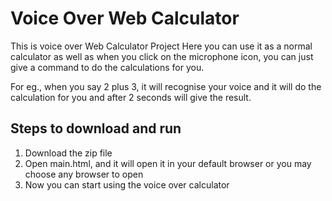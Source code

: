 # Voice Over Web Calculator

This is voice over Web Calculator Project
Here you can use it as a normal calculator as well as when you click on the microphone icon, you can just give a command to do the calculations for you.

For eg., when you say 2 plus 3, it will recognise your voice and it will do the calculation for you and after 2 seconds will give the result.

## Steps to download and run

1. Download the zip file
2. Open main.html, and it will open it in your default browser or you may choose any browser to open
3. Now you can start using the voice over calculator
